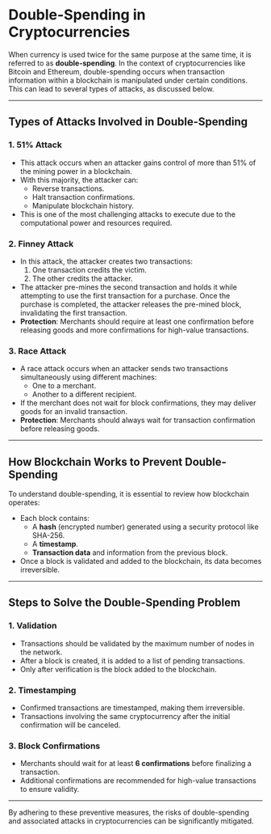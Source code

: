 # Double-Spending in Cryptocurrencies

When currency is used twice for the same purpose at the same time, it is referred to as **double-spending**. In the context of cryptocurrencies like Bitcoin and Ethereum, double-spending occurs when transaction information within a blockchain is manipulated under certain conditions. This can lead to several types of attacks, as discussed below.

---

## Types of Attacks Involved in Double-Spending

### 1. 51% Attack
- This attack occurs when an attacker gains control of more than 51% of the mining power in a blockchain.
- With this majority, the attacker can:
  - Reverse transactions.
  - Halt transaction confirmations.
  - Manipulate blockchain history.
- This is one of the most challenging attacks to execute due to the computational power and resources required.

### 2. Finney Attack
- In this attack, the attacker creates two transactions:
  1. One transaction credits the victim.
  2. The other credits the attacker.
- The attacker pre-mines the second transaction and holds it while attempting to use the first transaction for a purchase. Once the purchase is completed, the attacker releases the pre-mined block, invalidating the first transaction.
- **Protection**: Merchants should require at least one confirmation before releasing goods and more confirmations for high-value transactions.

### 3. Race Attack
- A race attack occurs when an attacker sends two transactions simultaneously using different machines:
  - One to a merchant.
  - Another to a different recipient.
- If the merchant does not wait for block confirmations, they may deliver goods for an invalid transaction.
- **Protection**: Merchants should always wait for transaction confirmation before releasing goods.

---

## How Blockchain Works to Prevent Double-Spending

To understand double-spending, it is essential to review how blockchain operates:
- Each block contains:
  - A **hash** (encrypted number) generated using a security protocol like SHA-256.
  - A **timestamp**.
  - **Transaction data** and information from the previous block.
- Once a block is validated and added to the blockchain, its data becomes irreversible.

---

## Steps to Solve the Double-Spending Problem

### 1. **Validation**
- Transactions should be validated by the maximum number of nodes in the network.
- After a block is created, it is added to a list of pending transactions.
- Only after verification is the block added to the blockchain.

### 2. **Timestamping**
- Confirmed transactions are timestamped, making them irreversible.
- Transactions involving the same cryptocurrency after the initial confirmation will be canceled.

### 3. **Block Confirmations**
- Merchants should wait for at least **6 confirmations** before finalizing a transaction.
- Additional confirmations are recommended for high-value transactions to ensure validity.

---

By adhering to these preventive measures, the risks of double-spending and associated attacks in cryptocurrencies can be significantly mitigated.

